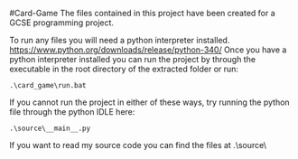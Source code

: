 #Card-Game
The files contained in this project have been created for a GCSE programming project.

To run any files you will need a python interpreter installed. https://www.python.org/downloads/release/python-340/
Once you have a python interpreter installed you can run the project by through the executable in the root directory of the extracted folder or run:

    .\card_game\run.bat

If you cannot run the project in either of these ways, try running the python file through the python IDLE here:

    .\source\__main__.py

If you want to read my source code you can find the files at .\source\
